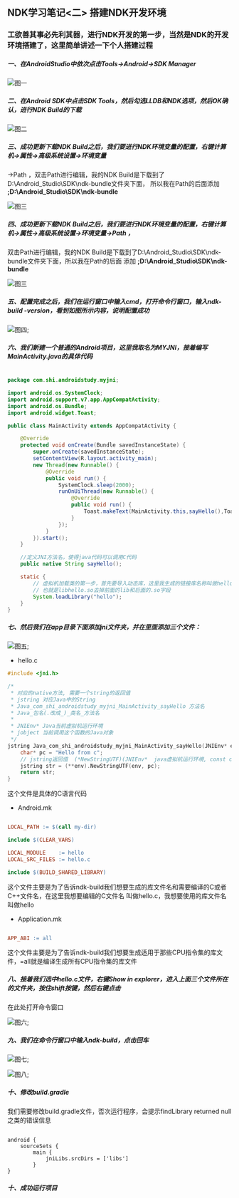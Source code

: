## NDK学习笔记<二> 搭建NDK开发环境

### 工欲善其事必先利其器，进行NDK开发的第一步，当然是NDK的开发环境搭建了，这里简单讲述一下个人搭建过程

##### 一、在AndroidStudio中依次点击Tools->Android->SDK Manager

 ![图一](/screen/S2_01.png)

##### 二、在Android SDK中点击SDK Tools，然后勾选LLDB和NDK选项，然后OK确认，进行NDK Build的下载

 ![图二](/screen/S2_02.png)

##### 三、成功更新下载NDK Build之后，我们要进行NDK环境变量的配置，右键计算机->属性->高级系统设置->环境变量
->Path ，双击Path进行编辑，我的NDK Build是下载到了D:\Android_Studio\SDK\ndk-bundle文件夹下面，
所以我在Path的后面添加 **;D:\Android_Studio\SDK\ndk-bundle**

 ![图三](/screen/S2_03.png)

##### 四、成功更新下载NDK Build之后，我们要进行NDK环境变量的配置，右键计算机->属性->高级系统设置->环境变量->Path ，
  双击Path进行编辑，我的NDK Build是下载到了D:\Android_Studio\SDK\ndk-bundle文件夹下面，所以我在Path的后面
  添加 **;D:\Android_Studio\SDK\ndk-bundle**

  ![图三](/screen/S2_03.png)

##### 五、配置完成之后，我们在运行窗口中输入cmd，打开命令行窗口，输入ndk-build -version，看到如图所示内容，说明配置成功

  ![图四](/screen/S2_04.png);

##### 六、我们新建一个普通的Android项目，这里我取名为MYJNI，接着编写MainActivity.java的具体代码

```java

package com.shi.androidstudy.myjni;

import android.os.SystemClock;
import android.support.v7.app.AppCompatActivity;
import android.os.Bundle;
import android.widget.Toast;

public class MainActivity extends AppCompatActivity {

    @Override
    protected void onCreate(Bundle savedInstanceState) {
        super.onCreate(savedInstanceState);
        setContentView(R.layout.activity_main);
        new Thread(new Runnable() {
            @Override
            public void run() {
                SystemClock.sleep(2000);
                runOnUiThread(new Runnable() {
                    @Override
                    public void run() {
                        Toast.makeText(MainActivity.this,sayHello(),Toast.LENGTH_LONG).show();
                    }
                });
            }
        }).start();
    }

    //定义JNI方法名，使得java代码可以调用C代码
    public native String sayHello();

    static {
        // 虚拟机加载类的第一步，首先要导入动态库，这里我生成的链接库名称叫做hello，
        // 也就是libhello.so去掉前面的lib和后面的.so字段
        System.loadLibrary("hello");
    }
}

```


##### 七、然后我们在app目录下面添加**jni文件夹**，并在里面添加三个文件：

![图五](/screen/S2_05.png);

* hello.c
```c
#include <jni.h>

/*
 * 对应的native方法, 需要一个string的返回值
 * jstring 对应Java中的String
 * Java_com_shi_androidstudy_myjni_MainActivity_sayHello 方法名
 * Java_包名(.改成_)_类名_方法名
 *
 * JNIEnv* Java当前虚拟机运行环境
 * jobject 当前调用这个函数的Java对象
 */
jstring Java_com_shi_androidstudy_myjni_MainActivity_sayHello(JNIEnv* env, jobject obj) {
	char* pc = "Hello from c";
	// jstring返回值  (*NewStringUTF)(JNIEnv*  java虚拟机运行环境, const char* C语言中的字符串);
	jstring str = (**env).NewStringUTF(env, pc);
	return str;
}

```

这个文件是具体的C语言代码

* Android.mk
```mk

LOCAL_PATH := $(call my-dir)

include $(CLEAR_VARS)

LOCAL_MODULE    := hello
LOCAL_SRC_FILES := hello.c

include $(BUILD_SHARED_LIBRARY)

```
这个文件主要是为了告诉ndk-build我们想要生成的库文件名和需要编译的C或者C++文件名，在这里我想要编辑的C文件名
叫做hello.c，我想要使用的库文件名叫做hello

* Application.mk

```mk

APP_ABI := all

```
这个文件主要是为了告诉ndk-build我们想要生成适用于那些CPU指令集的库文件，=all就是编译生成所有CPU指令集的库文件

##### 八、接着我们选中hello.c文件，右键Show in explorer，进入上面三个文件所在的文件夹，按住shift按键，然后右键点击
在此处打开命令窗口

![图六](/screen/S2_06.png);

##### 九、我们在命令行窗口中输入ndk-build，点击回车

![图七](/screen/S2_07.png);

![图八](/screen/GIF.gif);

##### 十、修改build.gradle

我们需要修改build.gradle文件，否次运行程序，会提示findLibrary returned null之类的错误信息

```gridle

android {
    sourceSets {
        main {
            jniLibs.srcDirs = ['libs']
        }
}
```

##### 十、成功运行项目















